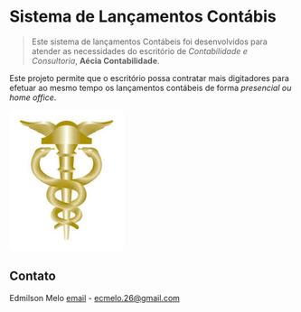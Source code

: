 # Sistema de Lançamentos Contábis
> Este sistema de lançamentos Contábeis foi desenvolvidos para atender as necessidades do escritório de *Contabilidade e Consultoria*,  **Aécia Contabilidade**.

Este projeto permite que o escritório possa contratar mais digitadores para efetuar ao mesmo tempo os lançamentos contábeis de forma *presencial ou home office*.


![screenshoot](core/static/img/simbolo.jpg)


## Contato

Edmilson Melo
[email]() - <ecmelo.26@gmail.com>
